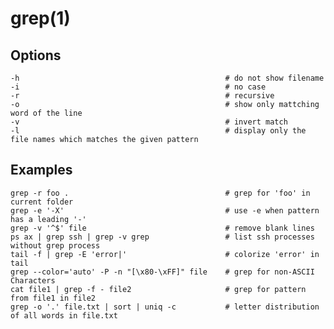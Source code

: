 # grep(1)

## Options

    -h                                              # do not show filename
    -i                                              # no case
    -r                                              # recursive
    -o                                              # show only mattching word of the line
    -v                                              # invert match
    -l                                              # display only the file names which matches the given pattern

## Examples

    grep -r foo .                                   # grep for 'foo' in current folder
    grep -e '-X'                                    # use -e when pattern has a leading '-'
    grep -v '^$' file                               # remove blank lines
    ps ax | grep ssh | grep -v grep                 # list ssh processes without grep process
    tail -f | grep -E 'error|'                      # colorize 'error' in tail
    grep --color='auto' -P -n "[\x80-\xFF]" file    # grep for non-ASCII Characters
    cat file1 | grep -f - file2                     # grep for pattern from file1 in file2
    grep -o '.' file.txt | sort | uniq -c           # letter distribution of all words in file.txt
